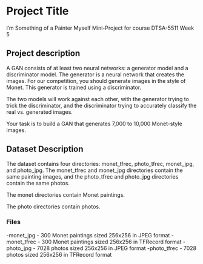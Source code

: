# Project Title

I’m Something of a Painter Myself Mini-Project for course DTSA-5511 Week 5

## Project description
A GAN consists of at least two neural networks: a generator model and a discriminator model. The generator is a neural network that creates the images. For our competition, you should generate images in the style of Monet. This generator is trained using a discriminator.

The two models will work against each other, with the generator trying to trick the discriminator, and the discriminator trying to accurately classify the real vs. generated images.

Your task is to build a GAN that generates 7,000 to 10,000 Monet-style images.

## Dataset Description
The dataset contains four directories: monet_tfrec, photo_tfrec, monet_jpg, and photo_jpg. The monet_tfrec and monet_jpg directories contain the same painting images, and the photo_tfrec and photo_jpg directories contain the same photos.

The monet directories contain Monet paintings. 

The photo directories contain photos. 

### Files
-monet_jpg - 300 Monet paintings sized 256x256 in JPEG format
-monet_tfrec - 300 Monet paintings sized 256x256 in TFRecord format
-photo_jpg - 7028 photos sized 256x256 in JPEG format
-photo_tfrec - 7028 photos sized 256x256 in TFRecord format
